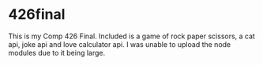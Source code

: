 # 426final
This is my Comp 426 Final. Included is a game of rock paper scissors, a cat api, joke api and love calculator api.
I was unable to upload the node modules due to it being large.

